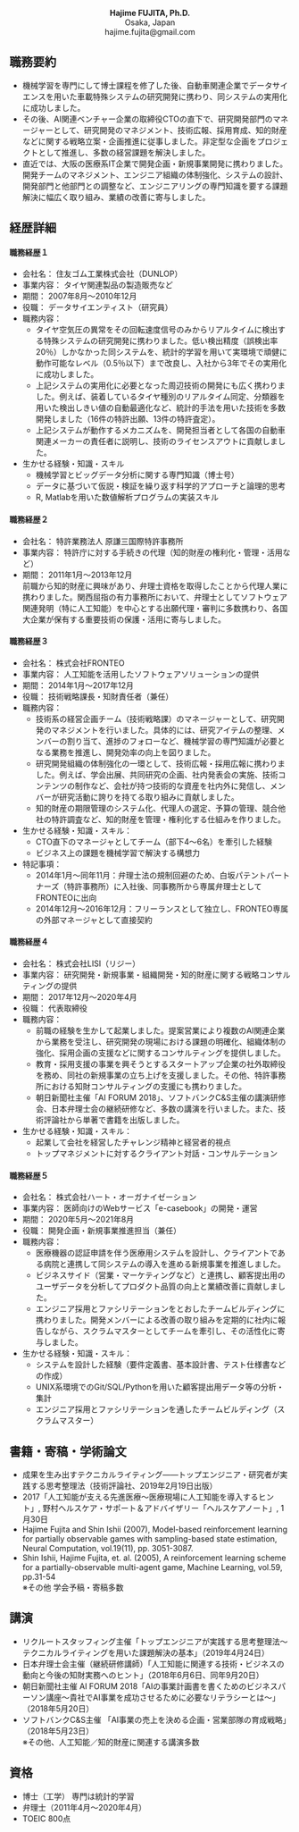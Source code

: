 <p align="center">
    <b>Hajime FUJITA, Ph.D.</b><br>
    Osaka, Japan<br>
    hajime.fujita@gmail.com
</p>

## 職務要約

- 機械学習を専門にして博士課程を修了した後、自動車関連企業でデータサイエンスを用いた車載特殊システムの研究開発に携わり、同システムの実用化に成功しました。
- その後、AI関連ベンチャー企業の取締役CTOの直下で、研究開発部門のマネージャーとして、研究開発のマネジメント、技術広報、採用育成、知的財産などに関する戦略立案・企画推進に従事しました。非定型な企画をプロジェクトとして推進し、多数の経営課題を解決しました。
- 直近では、大阪の医療系IT企業で開発企画・新規事業開発に携わりました。開発チームのマネジメント、エンジニア組織の体制強化、システムの設計、開発部門と他部門との調整など、エンジニアリングの専門知識を要する課題解決に幅広く取り組み、業績の改善に寄与しました。

## 経歴詳細

#### 職務経歴１
- 会社名： 住友ゴム工業株式会社（DUNLOP）
- 事業内容： タイヤ関連製品の製造販売など
- 期間： 2007年8月～2010年12月
- 役職： データサイエンティスト（研究員）
- 職務内容：
  - タイヤ空気圧の異常をその回転速度信号のみからリアルタイムに検出する特殊システムの研究開発に携わりました。低い検出精度（誤検出率20％）しかなかった同システムを、統計的学習を用いて実環境で頑健に動作可能なレベル（0.5％以下）まで改良し、入社から3年でその実用化に成功しました。
  - 上記システムの実用化に必要となった周辺技術の開発にも広く携わりました。例えば、装着しているタイヤ種別のリアルタイム同定、分類器を用いた検出しきい値の自動最適化など、統計的手法を用いた技術を多数開発しました（16件の特許出願、13件の特許査定）。
  - 上記システムが動作するメカニズムを、開発担当者として各国の自動車関連メーカーの責任者に説明し、技術のライセンスアウトに貢献しました。
- 生かせる経験・知識・スキル
  - 機械学習とビッグデータ分析に関する専門知識（博士号）
  - データに基づいて仮説・検証を繰り返す科学的アプローチと論理的思考
  - R, Matlabを用いた数値解析プログラムの実装スキル

#### 職務経歴２
- 会社名： 特許業務法人 原謙三国際特許事務所
- 事業内容： 特許庁に対する手続きの代理（知的財産の権利化・管理・活用など）
- 期間： 2011年1月～2013年12月<br>
前職から知的財産に興味があり、弁理士資格を取得したことから代理人業に携わりました。関西屈指の有力事務所において、弁理士としてソフトウェア関連発明（特に人工知能）を中心とする出願代理・審判に多数携わり、各国大企業が保有する重要技術の保護・活用に寄与しました。

#### 職務経歴３
- 会社名： 株式会社FRONTEO
- 事業内容： 人工知能を活用したソフトウェアソリューションの提供
- 期間： 2014年1月～2017年12月
- 役職： 技術戦略課長・知財責任者（兼任）
- 職務内容：
  - 技術系の経営企画チーム（技術戦略課）のマネージャーとして、研究開発のマネジメントを行いました。具体的には、研究アイテムの整理、メンバーの割り当て、進捗のフォローなど、機械学習の専門知識が必要となる業務を推進し、開発効率の向上を図りました。
  - 研究開発組織の体制強化の一環として、技術広報・採用広報に携わりました。例えば、学会出展、共同研究の企画、社内発表会の実施、技術コンテンツの制作など、会社が持つ技術的な資産を社内外に発信し、メンバーが研究活動に誇りを持てる取り組みに貢献しました。
  - 知的財産の期限管理のシステム化、代理人の選定、予算の管理、競合他社の特許調査など、知的財産を管理・権利化する仕組みを作りました。
- 生かせる経験・知識・スキル：
  - CTO直下のマネージャとしてチーム（部下4～6名）を牽引した経験
  - ビジネス上の課題を機械学習で解決する構想力
- 特記事項：
  - 2014年1月～同年11月：弁理士法の規制回避のため、白坂パテントパートナーズ（特許事務所）に入社後、同事務所から専属弁理士としてFRONTEOに出向
  - 2014年12月～2016年12月：フリーランスとして独立し、FRONTEO専属の外部マネージャとして直接契約
  
#### 職務経歴４
- 会社名： 株式会社LISI（リジー）
- 事業内容： 研究開発・新規事業・組織開発・知的財産に関する戦略コンサルティングの提供
- 期間： 2017年12月～2020年4月
- 役職： 代表取締役
- 職務内容：
  - 前職の経験を生かして起業しました。提案営業により複数のAI関連企業から業務を受注し、研究開発の現場における課題の明確化、組織体制の強化、採用企画の支援などに関するコンサルティングを提供しました。
  - 教育・採用支援の事業を興そうとするスタートアップ企業の社外取締役を務め、同社の新規事業の立ち上げを支援しました。その他、特許事務所における知財コンサルティングの支援にも携わりました。
  - 朝日新聞社主催「AI FORUM 2018」、ソフトバンクC&S主催の講演研修会、日本弁理士会の継続研修など、多数の講演を行いました。また、技術評論社から単著で書籍を出版しました。
- 生かせる経験・知識・スキル：
  - 起業して会社を経営したチャレンジ精神と経営者的視点
  - トップマネジメントに対するクライアント対話・コンサルテーション
  
#### 職務経歴５
- 会社名： 株式会社ハート・オーガナイゼーション
- 事業内容： 医師向けのWebサービス「e-casebook」の開発・運営
- 期間： 2020年5月～2021年8月
- 役職： 開発企画・新規事業推進担当（兼任）
- 職務内容：
  - 医療機器の認証申請を伴う医療用システムを設計し、クライアントである病院と連携して同システムの導入を進める新規事業を推進しました。
  - ビジネスサイド（営業・マーケティングなど）と連携し、顧客提出用のユーザデータを分析してプロダクト品質の向上と業績改善に貢献しました。
  - エンジニア採用とファシリテーションをとおしたチームビルディングに携わりました。開発メンバーによる改善の取り組みを定期的に社内に報告しながら、スクラムマスターとしてチームを牽引し、その活性化に寄与しました。
- 生かせる経験・知識・スキル：
  - システムを設計した経験（要件定義書、基本設計書、テスト仕様書などの作成）
  - UNIX系環境でのGit/SQL/Pythonを用いた顧客提出用データ等の分析・集計
  - エンジニア採用とファシリテーションを通したチームビルディング（スクラムマスター）
  
## 書籍・寄稿・学術論文
- 成果を生み出すテクニカルライティング——トップエンジニア・研究者が実践する思考整理法（技術評論社、2019年2月19日出版）
- 2017「人工知能が支える先進医療～医療現場に人工知能を導入するヒント」, 野村ヘルスケア・サポート＆アドバイザリー「ヘルスケアノート」, 1月30日
- Hajime Fujita and Shin Ishii (2007), Model-based reinforcement learning for partially observable games with sampling-based state estimation, Neural Computation, vol.19(11), pp. 3051-3087.
- Shin Ishii, Hajime Fujita, et. al. (2005), A reinforcement learning scheme for a partially-observable multi-agent game, Machine Learning, vol.59, pp.31-54<br>
※その他 学会予稿・寄稿多数

## 講演
- リクルートスタッフィング主催「トップエンジニアが実践する思考整理法～テクニカルライティングを用いた課題解決の基本」（2019年4月24日）
- 日本弁理士会主催（継続研修講師）「人工知能に関連する技術・ビジネスの動向と今後の知財実務へのヒント」（2018年6月6日、同年9月20日）
- 朝日新聞社主催 AI FORUM 2018「AIの事業計画書を書くためのビジネスパーソン講座～貴社でAI事業を成功させるために必要なリテラシーとは～」（2018年5月20日）
- ソフトバンクC&S主催 「AI事業の売上を決める企画・営業部隊の育成戦略」（2018年5月23日）<br>
※その他、人工知能／知的財産に関連する講演多数

## 資格
- 博士（工学） 専門は統計的学習
- 弁理士（2011年4月〜2020年4月）
- TOEIC 800点

  
  
